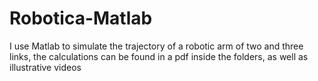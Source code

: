# Robotica-Matlab
I use Matlab to simulate the trajectory of a robotic arm of two and three links, the calculations can be found in a pdf inside the folders, as well as illustrative videos
